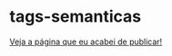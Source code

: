 # tags-semanticas

[Veja a página que eu acabei de publicar!](https://yayahsilva.github.io/tags-semanticas/)
